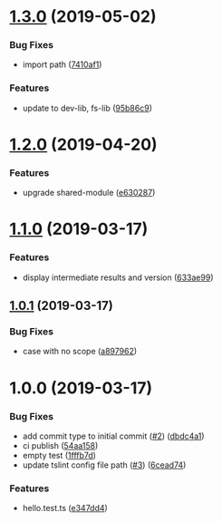 # [1.3.0](https://github.com/NaturalCycles/create-module/compare/v1.2.0...v1.3.0) (2019-05-02)


### Bug Fixes

* import path ([7410af1](https://github.com/NaturalCycles/create-module/commit/7410af1))


### Features

* update to dev-lib, fs-lib ([95b86c9](https://github.com/NaturalCycles/create-module/commit/95b86c9))

# [1.2.0](https://github.com/NaturalCycles/create-module/compare/v1.1.0...v1.2.0) (2019-04-20)


### Features

* upgrade shared-module ([e630287](https://github.com/NaturalCycles/create-module/commit/e630287))

# [1.1.0](https://github.com/NaturalCycles/create-module/compare/v1.0.1...v1.1.0) (2019-03-17)


### Features

* display intermediate results and version ([633ae99](https://github.com/NaturalCycles/create-module/commit/633ae99))

## [1.0.1](https://github.com/NaturalCycles/create-module/compare/v1.0.0...v1.0.1) (2019-03-17)


### Bug Fixes

* case with no scope ([a897962](https://github.com/NaturalCycles/create-module/commit/a897962))

# 1.0.0 (2019-03-17)


### Bug Fixes

* add commit type to initial commit ([#2](https://github.com/NaturalCycles/create-module/issues/2)) ([dbdc4a1](https://github.com/NaturalCycles/create-module/commit/dbdc4a1))
* ci publish ([54aa158](https://github.com/NaturalCycles/create-module/commit/54aa158))
* empty test ([1fffb7d](https://github.com/NaturalCycles/create-module/commit/1fffb7d))
* update tslint config file path ([#3](https://github.com/NaturalCycles/create-module/issues/3)) ([6cead74](https://github.com/NaturalCycles/create-module/commit/6cead74))


### Features

* hello.test.ts ([e347dd4](https://github.com/NaturalCycles/create-module/commit/e347dd4))
